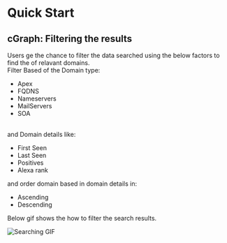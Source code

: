 # Quick Start

## cGraph: Filtering the results

Users ge the chance to filter the data searched using the below factors to find the of relavant domains.
<br />
Filter Based of the Domain type: <br/>
<ul>
<li>Apex</li>
<li>FQDNS</li>
<li>Nameservers</li>
<li>MailServers</li>
<li>SOA</li>
</ul>
<br />
and Domain details like:<br/>
<ul>
<li>First Seen</li>
<li>Last Seen</li>
<li>Positives</li>
<li>Alexa rank</li>
</ul>
and order domain based in domain details in:<br/>
<ul>
<li>Ascending</li>
<li>Descending</li>
</ul>
Below gif shows the how to filter the search results.<br />

![Searching GIF ](../../assets/gifs/filter.gif)